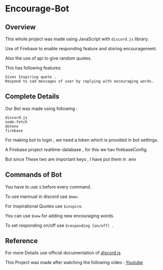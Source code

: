 # Encourage-Bot
## Overview
 This whole project was made using JavaScript with `discord.js` library.
 
 Use of Firebase to enable responding feature and storing encouragement.

Also the use of api to give random quotes.

 This has following features:
 ```
 Gives Inspiring quote .
 Respond to sad messages of user by replying with encouraging words.
 ```

 ## Complete Details
 Our Bot was made using following :
 ```
 discord.js
 node-fetch
 dotenv
 firebase
 ```
 For making bot to login , we need a token which is provided in bot settings.

 A Firebase project realtime-database , for this we hav firebaseConfig.

 But since These two are important keys , I have put them in .env 

 ## Commands of Bot
 You have to use `$` before every command.
 
 To use mannual in discord use `$man`.
 
 For Inspirational Quotes use `$inspire`.
 
 You can use `$new` for adding new encouraging words.
 
 To set responding on/off use `$responding [on/off] `.

 ##  Reference
For more Details use official documentation of [discord.js](https://discord.js.org/#/)

This Project was made after watching the following video : [Youtube](https://www.youtube.com/watch?v=7rU_KyudGBY)